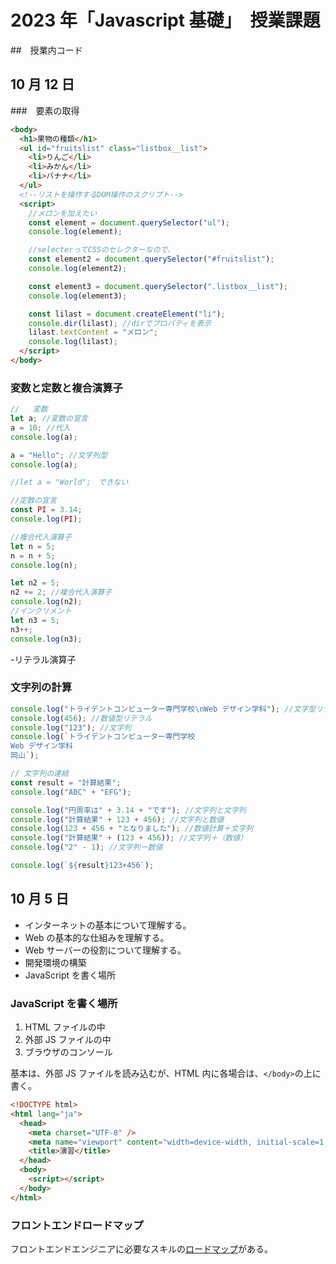# 2023 年「Javascript 基礎」　授業課題

##　授業内コード

## 10 月 12 日

###　要素の取得

```html
<body>
  <h1>果物の種類</h1>
  <ul id="fruitslist" class="listbox__list">
    <li>りんご</li>
    <li>みかん</li>
    <li>バナナ</li>
  </ul>
  <!--リストを操作するDOM操作のスクリプト-->
  <script>
    //メロンを加えたい
    const element = document.querySelector("ul");
    console.log(element);

    //selecterってCSSのセレクターなので、
    const element2 = document.querySelector("#fruitslist");
    console.log(element2);

    const element3 = document.querySelector(".listbox__list");
    console.log(element3);

    const lilast = document.createElement("li");
    console.dir(lilast); //dirでプロパティを表示
    lilast.textContent = "メロン";
    console.log(lilast);
  </script>
</body>
```

### 変数と定数と複合演算子

```js
//   変数
let a; //変数の宣言
a = 10; //代入
console.log(a);

a = "Hello"; //文字列型
console.log(a);

//let a = "World";　できない

//定数の宣言
const PI = 3.14;
console.log(PI);

//複合代入演算子
let n = 5;
n = n + 5;
console.log(n);

let n2 = 5;
n2 += 2; //複合代入演算子
console.log(n2);
//インクリメント
let n3 = 5;
n3++;
console.log(n3);
```

-リテラル演算子

### 文字列の計算

```js
console.log("トライデントコンピューター専門学校\nWeb デザイン学科"); //文字型リテラル
console.log(456); //数値型リテラル
console.log("123"); //文字列
console.log(`トライデントコンピューター専門学校
Web デザイン学科
岡山`);

// 文字列の連結
const result = "計算結果";
console.log("ABC" + "EFG");

console.log("円周率は" + 3.14 + "です"); //文字列と文字列
console.log("計算結果" + 123 + 456); //文字列と数値
console.log(123 + 456 + "となりました"); //数値計算＋文字列
console.log("計算結果" + (123 + 456)); //文字列＋（数値）
console.log("2" - 1); //文字列ー数値

console.log(`${result}123+456`);
```

## 10 月 5 日

- インターネットの基本について理解する。
- Web の基本的な仕組みを理解する。
- Web サーバーの役割について理解する。
- 開発環境の構築
- JavaScript を書く場所

### JavaScript を書く場所

1. HTML ファイルの中
1. 外部 JS ファイルの中
1. ブラウザのコンソール

基本は、外部 JS ファイルを読み込むが、HTML 内に各場合は、`</body>`の上に書く。

```html
<!DOCTYPE html>
<html lang="ja">
  <head>
    <meta charset="UTF-8" />
    <meta name="viewport" content="width=device-width, initial-scale=1.0" />
    <title>演習</title>
  </head>
  <body>
    <script></script>
  </body>
</html>
```

### フロントエンドロードマップ

フロントエンドエンジニアに必要なスキルの[ロードマップ](https://roadmap.sh/frontend)がある。
